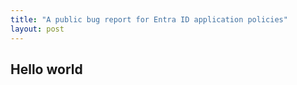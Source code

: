 ```yaml
---
title: "A public bug report for Entra ID application policies"
layout: post
---
```


## Hello world
